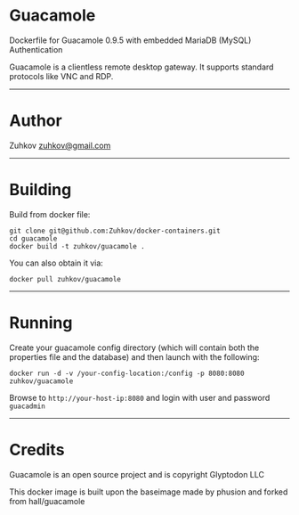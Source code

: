 Guacamole
====

Dockerfile for Guacamole 0.9.5 with embedded MariaDB (MySQL) Authentication

Guacamole is a clientless remote desktop gateway. It supports standard protocols like VNC and RDP.

---
Author
===

Zuhkov <zuhkov@gmail.com>

---
Building
===

Build from docker file:

```
git clone git@github.com:Zuhkov/docker-containers.git
cd guacamole
docker build -t zuhkov/guacamole .
```

You can also obtain it via:  

```
docker pull zuhkov/guacamole
```

---
Running
===

Create your guacamole config directory (which will contain both the properties file and the database) and then launch with the following:

```
docker run -d -v /your-config-location:/config -p 8080:8080 zuhkov/guacamole
```

Browse to ```http://your-host-ip:8080``` and login with user and password `guacadmin`

---
Credits
===

Guacamole is an open source project and is copyright Glyptodon LLC

This docker image is built upon the baseimage made by phusion and forked from hall/guacamole
